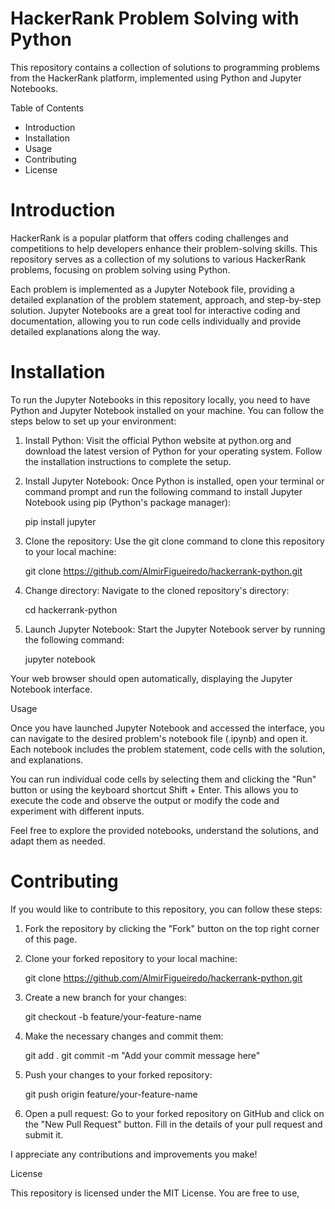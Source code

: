 # **HackerRank Problem Solving with Python**

This repository contains a collection of solutions to programming problems from the HackerRank platform, implemented using Python and Jupyter Notebooks.

Table of Contents

- Introduction
- Installation
- Usage
- Contributing
- License

# Introduction

HackerRank is a popular platform that offers coding challenges and competitions to help developers enhance their problem-solving skills. This repository serves as a collection of my solutions to various HackerRank problems, focusing on problem solving using Python.

Each problem is implemented as a Jupyter Notebook file, providing a detailed explanation of the problem statement, approach, and step-by-step solution. Jupyter Notebooks are a great tool for interactive coding and documentation, allowing you to run code cells individually and provide detailed explanations along the way.

# Installation

To run the Jupyter Notebooks in this repository locally, you need to have Python and Jupyter Notebook installed on your machine. You can follow the steps below to set up your environment:

1. Install Python: Visit the official Python website at python.org and download the latest version of Python for your operating system. Follow the installation instructions to complete the setup.

2. Install Jupyter Notebook: Once Python is installed, open your terminal or command prompt and run the following command to install Jupyter Notebook using pip (Python's package manager):

   pip install jupyter

3. Clone the repository: Use the git clone command to clone this repository to your local machine:

   git clone https://github.com/AlmirFigueiredo/hackerrank-python.git

4. Change directory: Navigate to the cloned repository's directory:

   cd hackerrank-python

5. Launch Jupyter Notebook: Start the Jupyter Notebook server by running the following command:

   jupyter notebook

Your web browser should open automatically, displaying the Jupyter Notebook interface.

Usage

Once you have launched Jupyter Notebook and accessed the interface, you can navigate to the desired problem's notebook file (.ipynb) and open it. Each notebook includes the problem statement, code cells with the solution, and explanations.

You can run individual code cells by selecting them and clicking the "Run" button or using the keyboard shortcut Shift + Enter. This allows you to execute the code and observe the output or modify the code and experiment with different inputs.

Feel free to explore the provided notebooks, understand the solutions, and adapt them as needed.

# Contributing

If you would like to contribute to this repository, you can follow these steps:

1. Fork the repository by clicking the "Fork" button on the top right corner of this page.

2. Clone your forked repository to your local machine:

   git clone https://github.com/AlmirFigueiredo/hackerrank-python.git

3. Create a new branch for your changes:

   git checkout -b feature/your-feature-name

4. Make the necessary changes and commit them:

   git add .
   git commit -m "Add your commit message here"

5. Push your changes to your forked repository:

   git push origin feature/your-feature-name

6. Open a pull request: Go to your forked repository on GitHub and click on the "New Pull Request" button. Fill in the details of your pull request and submit it.

I appreciate any contributions and improvements you make!

License

This repository is licensed under the MIT License. You are free to use,
